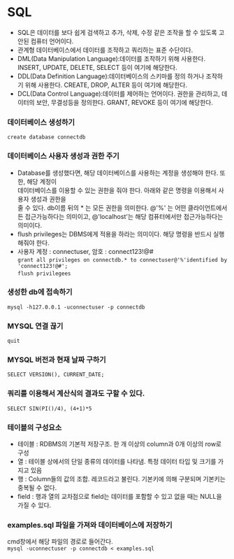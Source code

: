 # SQL
- SQL은 데이터를 보다 쉽게 검색하고 추가, 삭제, 수정 같은 조작을 할 수 있도록 고안된
컴퓨터 언어이다.
- 관계형 데이터베이스에서 데이터를 조작하고 쿼리하는 표준 수단이다.
- DML(Data Manipulation Language):데이터를 조작하기 위해 사용한다.
INSERT, UPDATE, DELETE, SELECT 등이 여기에 해당한다.
- DDL(Data Definition Language):데이터베이스의 스키마를 정의 하거나 조작하기 위해 사용한다.
CREATE, DROP, ALTER 등이 여기에 해당한다.
- DCL(Data Control Language):데이터를 제어하는 언어이다. 권한을 관리하고, 데이터의 보안,
무결성등을 정의한다. GRANT, REVOKE 등이 여기에 해당한다.

### 데이터베이스 생성하기
`create database connectdb`

### 데이터베이스 사용자 생성과 권한 주기
- Database를 생성했다면, 해당 데이터베이스를 사용하는 계정을 생성해야 한다. 또한, 해당 계정이<br>
데이터베이스를 이용할 수 있는 권한을 줘야 한다. 아래와 같은 명령을 이용해서 사용자 생성과 권한을<br>
줄 수 있다. db이름 뒤의 * 는 모든 권한을 의미한다. @'%' 는 어떤 클라이언트에서든 접근가능하다는 의미이고,
@'localhost'는 해당 컴퓨터에서만 접근가능하다는 의미이다.
- flush privileges는 DBMS에게 적용을 하라는 의미이다. 해당 명령을 반드시 실행해줘야 한다.
- 사용자 계정 : connectuser, 암호 : connect123!@#<br>
`grant all privileges on connectdb.* to connectuser@'%'identified by 'connect123!@#';`<br>
`flush privilegees`

### 생성한 db에 접속하기
`mysql -h127.0.0.1 -uconnectuser -p connectdb`

### MYSQL 연결 끊기
`quit`

### MYSQL 버전과 현재 날짜 구하기
`SELECT VERSION(), CURRENT_DATE;`

### 쿼리를 이용해서 계산식의 결과도 구할 수 있다.
`SELECT SIN(PI()/4), (4+1)*5`

### 테이블의 구성요소
- 테이블 : RDBMS의 기본적 저장구조. 한 개 이상의 column과 0개 이상의 row로 구성
- 열 : 테이블 상에서의 단일 종류의 데이터를 나타냄. 특정 데이터 타입 및 크기를 가지고 있음
- 행 : Column들의 값의 조합. 레코드라고 불린다. 기본키에 의해 구분되며 기본키는 중복될 수 없다.
- field : 행과 열의 교차점으로 field는 데이터를 포함할 수 있고 없을 때는 NULL을 가질 수 있다.

### examples.sql 파일을 가져와 데이터베이스에 저장하기
cmd창에서 해당 파일의 경로로 들어간다.<br>
`mysql -uconnectuser -p connectdb < examples.sql`


